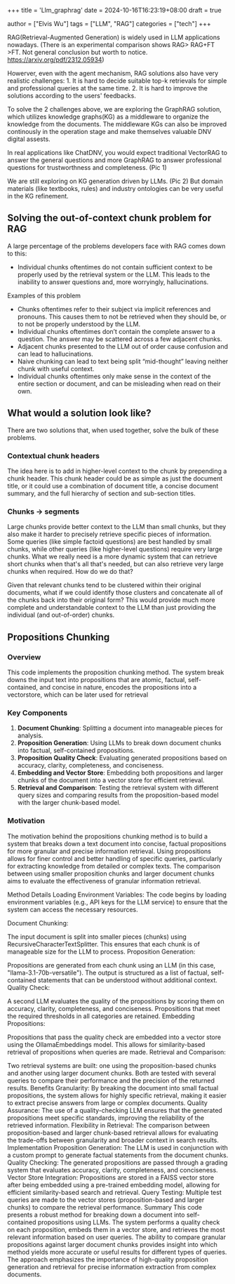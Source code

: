 +++
title = 'Llm_graphrag'
date = 2024-10-16T16:23:19+08:00
draft = true

author = ["Elvis Wu"]
tags = ["LLM", "RAG"]
categories = ["tech"]
+++

RAG(Retrieval-Augmented Generation) is widely used in LLM applications nowadays. (There is an experimental comparison shows RAG> RAG+FT >FT. Not general conclusion but worth to notice. https://arxiv.org/pdf/2312.05934)

 

Howerver, even with the agent mechanism, RAG solutions also have very realistic challenges: 1. It is hard to decide suitable top-k retrievals for simple and professional queries at the same time. 2. It is hard to improve the solutions according to the users' feedbacks.

 

To solve the 2 challenges above, we are exploring the GraphRAG solution, which utilizes knowledge graphs(KG) as a middleware to organize the knowledge from the documents.  The middleware KGs can also be improved continously in the operation stage and make themselves valuable DNV digital assests.


In real applications like ChatDNV, you would expect traditional VectorRAG to answer the general questions and more GraphRAG to answer professional questions for trustworthness and completeness. (Pic 1)

 

We are still exploring on KG generation driven by LLMs. (Pic 2) But domain materials (like textbooks, rules) and industry ontologies can be very useful in the KG refinement. 



## Solving the out-of-context chunk problem for RAG
A large percentage of the problems developers face with RAG comes down to this: 
- Individual chunks oftentimes do not contain sufficient context to be properly used by the retrieval system or the LLM. This leads to the inability to answer questions and, more worryingly, hallucinations.

Examples of this problem
- Chunks oftentimes refer to their subject via implicit references and pronouns. This causes them to not be retrieved when they should be, or to not be properly understood by the LLM.
- Individual chunks oftentimes don’t contain the complete answer to a question. The answer may be scattered across a few adjacent chunks.
- Adjacent chunks presented to the LLM out of order cause confusion and can lead to hallucinations.
- Naive chunking can lead to text being split “mid-thought” leaving neither chunk with useful context.
- Individual chunks oftentimes only make sense in the context of the entire section or document, and can be misleading when read on their own.

## What would a solution look like?
There are two solutions that, when used together, solve the bulk of these problems.

### Contextual chunk headers
The idea here is to add in higher-level context to the chunk by prepending a chunk header. This chunk header could be as simple as just the document title, or it could use a combination of document title, a concise document summary, and the full hierarchy of section and sub-section titles.

### Chunks -> segments
Large chunks provide better context to the LLM than small chunks, but they also make it harder to precisely retrieve specific pieces of information. Some queries (like simple factoid questions) are best handled by small chunks, while other queries (like higher-level questions) require very large chunks. What we really need is a more dynamic system that can retrieve short chunks when that's all that's needed, but can also retrieve very large chunks when required. How do we do that?

Given that relevant chunks tend to be clustered within their original documents, what if we could identify those clusters and concatenate all of the chunks back into their original form? This would provide much more complete and understandable context to the LLM than just providing the individual (and out-of-order) chunks.


## Propositions Chunking
### Overview
This code implements the proposition chunking method. The system break downs the input text into propositions that are atomic, factual, self-contained, and concise in nature, encodes the propositions into a vectorstore, which can be later used for retrieval

### Key Components
1. **Document Chunking**: Splitting a document into manageable pieces for analysis.
1. **Proposition Generation**: Using LLMs to break down document chunks into factual, self-contained propositions.
1. **Proposition Quality Check**: Evaluating generated propositions based on accuracy, clarity, completeness, and conciseness.
1. **Embedding and Vector Store**: Embedding both propositions and larger chunks of the document into a vector store for efficient retrieval.
1. **Retrieval and Comparison**: Testing the retrieval system with different query sizes and comparing results from the proposition-based model with the larger chunk-based model.


### Motivation
The motivation behind the propositions chunking method is to build a system that breaks down a text document into concise, factual propositions for more granular and precise information retrieval. Using propositions allows for finer control and better handling of specific queries, particularly for extracting knowledge from detailed or complex texts. The comparison between using smaller proposition chunks and larger document chunks aims to evaluate the effectiveness of granular information retrieval.

Method Details
Loading Environment Variables: The code begins by loading environment variables (e.g., API keys for the LLM service) to ensure that the system can access the necessary resources.

Document Chunking:

The input document is split into smaller pieces (chunks) using RecursiveCharacterTextSplitter. This ensures that each chunk is of manageable size for the LLM to process.
Proposition Generation:

Propositions are generated from each chunk using an LLM (in this case, "llama-3.1-70b-versatile"). The output is structured as a list of factual, self-contained statements that can be understood without additional context.
Quality Check:

A second LLM evaluates the quality of the propositions by scoring them on accuracy, clarity, completeness, and conciseness. Propositions that meet the required thresholds in all categories are retained.
Embedding Propositions:

Propositions that pass the quality check are embedded into a vector store using the OllamaEmbeddings model. This allows for similarity-based retrieval of propositions when queries are made.
Retrieval and Comparison:

Two retrieval systems are built: one using the proposition-based chunks and another using larger document chunks. Both are tested with several queries to compare their performance and the precision of the returned results.
Benefits
Granularity: By breaking the document into small factual propositions, the system allows for highly specific retrieval, making it easier to extract precise answers from large or complex documents.
Quality Assurance: The use of a quality-checking LLM ensures that the generated propositions meet specific standards, improving the reliability of the retrieved information.
Flexibility in Retrieval: The comparison between proposition-based and larger chunk-based retrieval allows for evaluating the trade-offs between granularity and broader context in search results.
Implementation
Proposition Generation: The LLM is used in conjunction with a custom prompt to generate factual statements from the document chunks.
Quality Checking: The generated propositions are passed through a grading system that evaluates accuracy, clarity, completeness, and conciseness.
Vector Store Integration: Propositions are stored in a FAISS vector store after being embedded using a pre-trained embedding model, allowing for efficient similarity-based search and retrieval.
Query Testing: Multiple test queries are made to the vector stores (proposition-based and larger chunks) to compare the retrieval performance.
Summary
This code presents a robust method for breaking down a document into self-contained propositions using LLMs. The system performs a quality check on each proposition, embeds them in a vector store, and retrieves the most relevant information based on user queries. The ability to compare granular propositions against larger document chunks provides insight into which method yields more accurate or useful results for different types of queries. The approach emphasizes the importance of high-quality proposition generation and retrieval for precise information extraction from complex documents.
